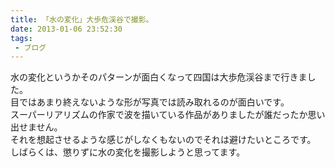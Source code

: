 ```yaml
---
title: 「水の変化」大歩危渓谷で撮影。
date: 2013-01-06 23:52:30
tags: 
 - ブログ
---
```


水の変化というかそのパターンが面白くなって四国は大歩危渓谷まで行きました。<br>
目ではあまり終えないような形が写真では読み取れるのが面白いです。<br>
スーパーリアリズムの作家で波を描いている作品がありましたが誰だったか思い出せません。<br>
それを想起させるような感じがしなくもないのでそれは避けたいところです。<br>
しばらくは、懲りずに水の変化を撮影しようと思ってます。

<!-- more -->

<a href="https://www.flickr.com/photos/shigeki_takeguchi/8327695681/in/photostream"><img src="https://farm9.staticflickr.com/8212/8327695681_817cd719e1.jpg" alt="" /></a>

<a href="https://www.flickr.com/photos/shigeki_takeguchi/8328960440/in/photostream"><img src="https://farm9.staticflickr.com/8352/8328960440_89eb814f8f.jpg" alt="" /></a>

<a href="https://www.flickr.com/photos/shigeki_takeguchi/8328964608/in/photostream"><img src="https://farm9.staticflickr.com/8084/8328964608_b275f1ed69.jpg" alt="" /></a>

<a href="https://www.flickr.com/photos/shigeki_takeguchi/8328966982/in/photostream"><img src="https://farm9.staticflickr.com/8075/8328966982_3647d12964.jpg" alt="" /></a>

<a href="https://www.flickr.com/photos/shigeki_takeguchi/8327913989/in/photostream"><img src="https://farm9.staticflickr.com/8355/8327913989_fd7b1668bf.jpg" alt="" /></a>
